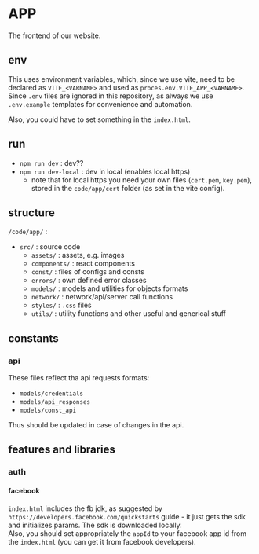 # APP

The frontend of our website.  

## env

This uses environment variables, which, since we use vite, need to be declared as `VITE_<VARNAME>` and used as `proces.env.VITE_APP_<VARNAME>`.  
Since `.env` files are ignored in this repository, as always we use `.env.example` templates for convenience and automation.  

Also, you could have to set something in the `index.html`.  

## run

*	`npm run dev` : dev??  
*	`npm run dev-local` : dev in local (enables local https)
	*	note that for local https you need your own files (`cert.pem`, `key.pem`), stored in the  `code/app/cert` folder (as set in the vite config).

## structure

`/code/app/` :
*	`src/` : source code
	*	`assets/` : assets, e.g. images
	*	`components/` : react components
	*	`const/` : files of configs and consts
	*	`errors/` : own defined error classes
	*	`models/` : models and utilities for objects formats
	*	`network/` : network/api/server call functions
	*	`styles/` : `.css` files
	*	`utils/` : utility functions and other useful and generical stuff

## constants

### api

These files reflect tha api requests formats:
*	`models/credentials`
*	`models/api_responses`
*	`models/const_api`

Thus should be updated in case of changes in the api.  

## features and libraries

### auth

#### facebook

`index.html` includes the fb jdk, as suggested by `https://developers.facebook.com/quickstarts` guide - it just gets the sdk and initializes params. The sdk is downloaded locally.  
Also, you should set appropriately the `appId` to your facebook app id from the `index.html` (you can get it from facebook developers).  